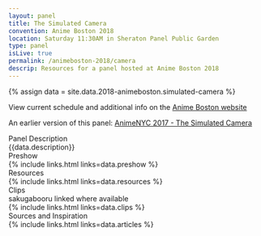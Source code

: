 ```yaml
---
layout: panel
title: The Simulated Camera
convention: Anime Boston 2018
location: Saturday 11:30AM in Sheraton Panel Public Garden
type: panel
isLive: true
permalink: /animeboston-2018/camera
descrip: Resources for a panel hosted at Anime Boston 2018
---
```


{% assign data = site.data.2018-animeboston.simulated-camera %}

View current schedule and additional info on the <a href="http://www.animeboston.com/coninfo/schedule_panel/2634">Anime Boston website</a>

An earlier version of this panel: <a href="/animenyc-2017/simulated-camera/">AnimeNYC 2017 - The Simulated Camera</a>

<div class="manga-header">Panel Description</div>
<div class="panel-description">{{data.description}}</div>

<div class="manga-header">Preshow</div>
{% include links.html links=data.preshow %}

<div class="manga-header">Resources</div>
{% include links.html links=data.resources %}

<div class="manga-header">
  Clips
  <div class="minor">sakugabooru linked where available</div>
</div>
{% include links.html links=data.clips %}

<div class="manga-header"> Sources and Inspiration </div>
{% include links.html links=data.articles %}
